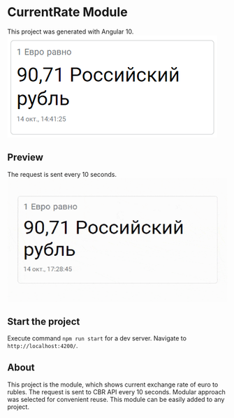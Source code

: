# CurrentRate Module
This project was generated with Angular 10.
![Screenshot](src/assets/images/current-rate.PNG)

## Preview
The request is sent every 10 seconds.
![Alt text](src/assets/images/current-rate.gif)

## Start the project
Execute command `npm run start` for a dev server. Navigate to `http://localhost:4200/`.

## About
This project is the module, which shows current exchange rate of euro to rubles.
The request is sent to CBR API every 10 seconds.
Modular approach was selected for convenient reuse.
This module can be easily added to any project.
